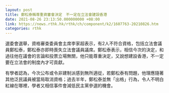 ```yaml
---
layout: post
title: 鄭松泰稱尊重資審會決定　不一定在立法會建設香港
date: 2021-08-26 23:13:50.000000000 +08:00
link: https://news.rthk.hk/rthk/ch/component/k2/1607763-20210826.htm
categories: rthk
---
```


選委會選舉，資格審查委員會主席李家超表示，有2人不符合資格，包括立法會議員鄭松泰，鄭松泰亦即時喪失立法會議員議席。鄭松泰表示，相信今次的決定，和過往他在議會的言論和投票立場無關，他只能尊重決定，又說想建設香港，不一定要在立法會的制度內才可貢獻。

有學者認為，今次公布或令非建制派感到無所適從，若鄭松泰有問題，他理應隨著其他泛民議員被當局取消資格；過去半年，鄭松泰並無「出格」行為，令人不明白紅線在哪裡，學者又相信事件會減低民主黨參選的機會。
